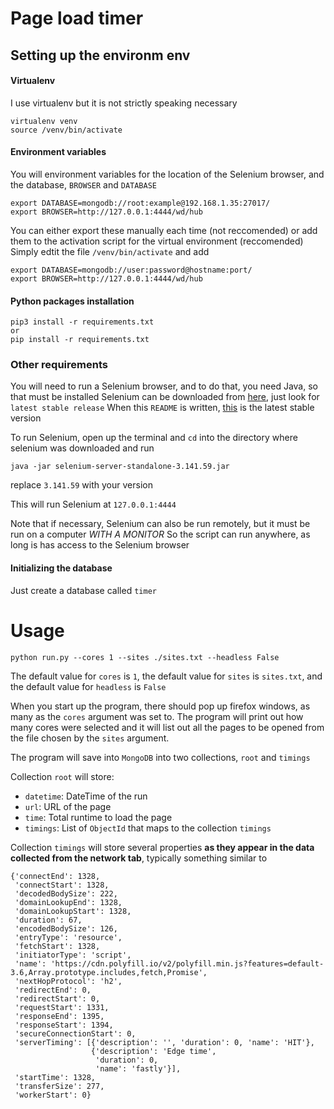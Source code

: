 # Page load timer

## Setting up the environm env

#### Virtualenv
I use virtualenv but it is not strictly speaking necessary

```
virtualenv venv
source /venv/bin/activate
```

#### Environment variables
You will environment variables for the location of the Selenium browser, and the database,  ```BROWSER``` and ```DATABASE```

```
export DATABASE=mongodb://root:example@192.168.1.35:27017/
export BROWSER=http://127.0.0.1:4444/wd/hub
```

You can either export these manually each time (not reccomended) or add them to the activation script for the virtual environment (reccomended)
Simply edtit the file ```/venv/bin/activate``` and add 
```
export DATABASE=mongodb://user:password@hostname:port/
export BROWSER=http://127.0.0.1:4444/wd/hub
```
#### Python packages installation
```
pip3 install -r requirements.txt
or
pip install -r requirements.txt
```

### Other requirements
You will need to run a Selenium browser, and to do that, you need Java, so that must be installed
Selenium can be downloaded from [here](https://www.selenium.dev/downloads/), just look for ```latest stable release```
When this ```README``` is written, [this](https://selenium-release.storage.googleapis.com/3.141/selenium-server-standalone-3.141.59.jar) is the latest stable version

To run Selenium, open up the terminal and ```cd``` into the directory where selenium was downloaded and run

```
java -jar selenium-server-standalone-3.141.59.jar
```
replace ```3.141.59``` with your version

This will run Selenium at ```127.0.0.1:4444```

Note that if necessary, Selenium can also be run remotely, but it must be run on a computer *WITH A MONITOR*
So the script can run anywhere, as long is has access to the Selenium browser

#### Initializing the database
Just create a database called ```timer```

# Usage
```
python run.py --cores 1 --sites ./sites.txt --headless False
```

The default value for ```cores``` is ```1```, the default value for ```sites``` is ```sites.txt```, and the default value for ```headless``` is ```False```

When you start up the program, there should pop up firefox windows, as many as the ```cores``` argument was set to. The program will print out how many cores were selected and it will list out all the pages to be opened from the file chosen by the  ```sites``` argument.

The program will save into ```MongoDB``` into two collections, ```root``` and ```timings```

Collection ```root``` will store:
* ```datetime```: DateTime of the run
* ```url```: URL of the page
* ```time```: Total runtime to load the page
* ```timings```: List of ```ObjectId``` that maps to the collection ```timings```

Collection ```timings``` will store several properties **as they appear in the data collected from the network tab**, typically something similar to

```
{'connectEnd': 1328,
 'connectStart': 1328,
 'decodedBodySize': 222,
 'domainLookupEnd': 1328,
 'domainLookupStart': 1328,
 'duration': 67,
 'encodedBodySize': 126,
 'entryType': 'resource',
 'fetchStart': 1328,
 'initiatorType': 'script',
 'name': 'https://cdn.polyfill.io/v2/polyfill.min.js?features=default-3.6,Array.prototype.includes,fetch,Promise',
 'nextHopProtocol': 'h2',
 'redirectEnd': 0,
 'redirectStart': 0,
 'requestStart': 1331,
 'responseEnd': 1395,
 'responseStart': 1394,
 'secureConnectionStart': 0,
 'serverTiming': [{'description': '', 'duration': 0, 'name': 'HIT'},
                  {'description': 'Edge time',
                   'duration': 0,
                   'name': 'fastly'}],
 'startTime': 1328,
 'transferSize': 277,
 'workerStart': 0}
```

